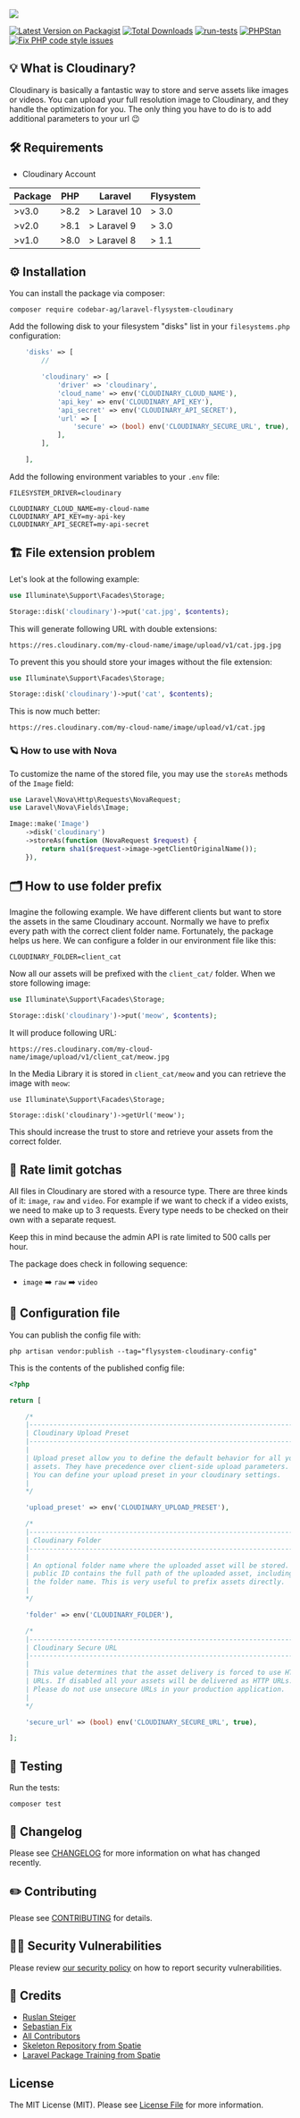 <img src="https://banners.beyondco.de/Laravel%20Flysystem%20Cloudinary.png?theme=light&packageManager=composer+require&packageName=codebar-ag%2Flaravel-flysystem-cloudinary&pattern=circuitBoard&style=style_2&description=An+opinionated+way+to+integrate+Cloudinary+with+the+Laravel+filesystem&md=1&showWatermark=0&fontSize=150px&images=cloud&widths=500&heights=500">

[![Latest Version on Packagist](https://img.shields.io/packagist/v/codebar-ag/laravel-flysystem-cloudinary.svg?style=flat-square)](https://packagist.org/packages/codebar-ag/laravel-flysystem-cloudinary)
[![Total Downloads](https://img.shields.io/packagist/dt/codebar-ag/laravel-flysystem-cloudinary.svg?style=flat-square)](https://packagist.org/packages/codebar-ag/laravel-flysystem-cloudinary)
[![run-tests](https://github.com/codebar-ag/laravel-flysystem-cloudinary/actions/workflows/run-tests.yml/badge.svg?branch=main)](https://github.com/codebar-ag/laravel-flysystem-cloudinary/actions/workflows/run-tests.yml)
[![PHPStan](https://github.com/codebar-ag/laravel-flysystem-cloudinary/actions/workflows/phpstan.yml/badge.svg?branch=main)](https://github.com/codebar-ag/laravel-flysystem-cloudinary/actions/workflows/phpstan.yml)
[![Fix PHP code style issues](https://github.com/codebar-ag/laravel-flysystem-cloudinary/actions/workflows/fix-php-code-style-issues.yml/badge.svg?branch=main)](https://github.com/codebar-ag/laravel-flysystem-cloudinary/actions/workflows/fix-php-code-style-issues.yml)

## 💡 What is Cloudinary?

Cloudinary is basically a fantastic way to store and serve assets like images
or videos. You can upload your full resolution image to Cloudinary, and they
handle the optimization for you. The only thing you have to do is to add
additional parameters to your url 😉

## 🛠 Requirements

- Cloudinary Account

| Package 	 | PHP 	  | Laravel 	   | Flysystem 	 |
|-----------|--------|-------------|-------------|
| >v3.0        | >8.2    | > Laravel 10  | > 3.0         |
| >v2.0 	   | >8.1 	 | > Laravel 9 	 | > 3.0 	     |
| >v1.0 	   | >8.0 	 | > Laravel 8 	 | > 1.1 	     |

## ⚙️ Installation

You can install the package via composer:

```shell
composer require codebar-ag/laravel-flysystem-cloudinary
```

Add the following disk to your filesystem "disks" list in your `filesystems.php`
configuration:

```php
    'disks' => [
        //

        'cloudinary' => [
            'driver' => 'cloudinary',
            'cloud_name' => env('CLOUDINARY_CLOUD_NAME'),
            'api_key' => env('CLOUDINARY_API_KEY'),
            'api_secret' => env('CLOUDINARY_API_SECRET'),
            'url' => [
                'secure' => (bool) env('CLOUDINARY_SECURE_URL', true),
            ],
        ],

    ],
```

Add the following environment variables to your `.env` file:

```shell
FILESYSTEM_DRIVER=cloudinary

CLOUDINARY_CLOUD_NAME=my-cloud-name
CLOUDINARY_API_KEY=my-api-key
CLOUDINARY_API_SECRET=my-api-secret
```

## 🏗 File extension problem

Let's look at the following example:

```php
use Illuminate\Support\Facades\Storage;

Storage::disk('cloudinary')->put('cat.jpg', $contents);
```

This will generate following URL with double extensions:

```
https://res.cloudinary.com/my-cloud-name/image/upload/v1/cat.jpg.jpg
```

To prevent this you should store your images without the file extension:

```php
use Illuminate\Support\Facades\Storage;

Storage::disk('cloudinary')->put('cat', $contents);
```

This is now much better:

```
https://res.cloudinary.com/my-cloud-name/image/upload/v1/cat.jpg
```

### 🪐 How to use with Nova

To customize the name of the stored file, you may use the `storeAs` methods
of the `Image` field:

```php
use Laravel\Nova\Http\Requests\NovaRequest;
use Laravel\Nova\Fields\Image;

Image::make('Image')
    ->disk('cloudinary')
    ->storeAs(function (NovaRequest $request) {
        return sha1($request->image->getClientOriginalName());
    }),
```

## 🗂 How to use folder prefix

Imagine the following example. We have different clients but want to store the
assets in the same Cloudinary account. Normally we have to prefix every path
with the correct client folder name. Fortunately, the package helps us here.
We can configure a folder in our environment file like this:

```shell
CLOUDINARY_FOLDER=client_cat
```

Now all our assets will be prefixed with the `client_cat/` folder. When we
store following image:

```php
use Illuminate\Support\Facades\Storage;

Storage::disk('cloudinary')->put('meow', $contents);
```

It will produce following URL:

```
https://res.cloudinary.com/my-cloud-name/image/upload/v1/client_cat/meow.jpg
```

In the Media Library it is stored in `client_cat/meow` and you can retrieve
the image with `meow`:

```
use Illuminate\Support\Facades\Storage;

Storage::disk('cloudinary')->getUrl('meow');
```

This should increase the trust to store and retrieve your assets from the
correct folder.

## 🔋 Rate limit gotchas

All files in Cloudinary are stored with a resource type. There are three kinds
of it: `image`, `raw` and `video`. For example if we want to check if a video
exists, we need to make up to 3 requests. Every type needs to be checked on
their own with a separate request.

Keep this in mind because the admin API is rate limited to 500 calls per hour.

The package does check in following sequence:
- `image` ➡️ `raw` ➡️ `video`

## 🔧 Configuration file

You can publish the config file with:

```shell
php artisan vendor:publish --tag="flysystem-cloudinary-config"
```

This is the contents of the published config file:

```php
<?php

return [

    /*
    |--------------------------------------------------------------------------
    | Cloudinary Upload Preset
    |--------------------------------------------------------------------------
    |
    | Upload preset allow you to define the default behavior for all your
    | assets. They have precedence over client-side upload parameters.
    | You can define your upload preset in your cloudinary settings.
    |
    */

    'upload_preset' => env('CLOUDINARY_UPLOAD_PRESET'),

    /*
    |--------------------------------------------------------------------------
    | Cloudinary Folder
    |--------------------------------------------------------------------------
    |
    | An optional folder name where the uploaded asset will be stored. The
    | public ID contains the full path of the uploaded asset, including
    | the folder name. This is very useful to prefix assets directly.
    |
    */

    'folder' => env('CLOUDINARY_FOLDER'),

    /*
    |--------------------------------------------------------------------------
    | Cloudinary Secure URL
    |--------------------------------------------------------------------------
    |
    | This value determines that the asset delivery is forced to use HTTPS
    | URLs. If disabled all your assets will be delivered as HTTP URLs.
    | Please do not use unsecure URLs in your production application.
    |
    */

    'secure_url' => (bool) env('CLOUDINARY_SECURE_URL', true),

];
```

## 🚧 Testing

Run the tests:
```shell
composer test
```

## 📝 Changelog

Please see [CHANGELOG](CHANGELOG.md) for more information on what has changed recently.

## ✏️ Contributing

Please see [CONTRIBUTING](.github/CONTRIBUTING.md) for details.

## 🧑‍💻 Security Vulnerabilities

Please review [our security policy](../../security/policy) on how to report security vulnerabilities.

## 🙏 Credits

- [Ruslan Steiger](https://github.com/SuddenlyRust)
- [Sebastian Fix](https://github.com/StanBarrows)
- [All Contributors](../../contributors)
- [Skeleton Repository from Spatie](https://github.com/spatie/package-skeleton-laravel)
- [Laravel Package Training from Spatie](https://spatie.be/videos/laravel-package-training)

## License

The MIT License (MIT). Please see [License File](LICENSE.md) for more information.
